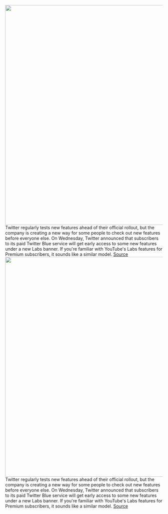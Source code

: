 <img src='https://cdn.vox-cdn.com/thumbor/OXLItBcOrU7oVuAHeD31lXMchnw=/0x0:2040x1360/1200x800/filters:focal(857x517:1183x843)/cdn.vox-cdn.com/uploads/chorus_image/image/70058445/acastro_180827_1777_0002.0.jpg' width='700px' /><br/>
Twitter regularly tests new features ahead of their official rollout, but the company is creating a new way for some people to check out new features before everyone else. On Wednesday, Twitter announced that subscribers to its paid Twitter Blue service will get early access to some new features under a new Labs banner. If you're familiar with YouTube's Labs features for Premium subscribers, it sounds like a similar model.
<a href='https://www.theverge.com/2021/10/28/22751003/twitter-blue-subscribers-labs-early-access-features'> Source <a/><img src='https://cdn.vox-cdn.com/thumbor/OXLItBcOrU7oVuAHeD31lXMchnw=/0x0:2040x1360/1200x800/filters:focal(857x517:1183x843)/cdn.vox-cdn.com/uploads/chorus_image/image/70058445/acastro_180827_1777_0002.0.jpg' width='700px' /><br/>
Twitter regularly tests new features ahead of their official rollout, but the company is creating a new way for some people to check out new features before everyone else. On Wednesday, Twitter announced that subscribers to its paid Twitter Blue service will get early access to some new features under a new Labs banner. If you're familiar with YouTube's Labs features for Premium subscribers, it sounds like a similar model.
<a href='https://www.theverge.com/2021/10/28/22751003/twitter-blue-subscribers-labs-early-access-features'> Source <a/>